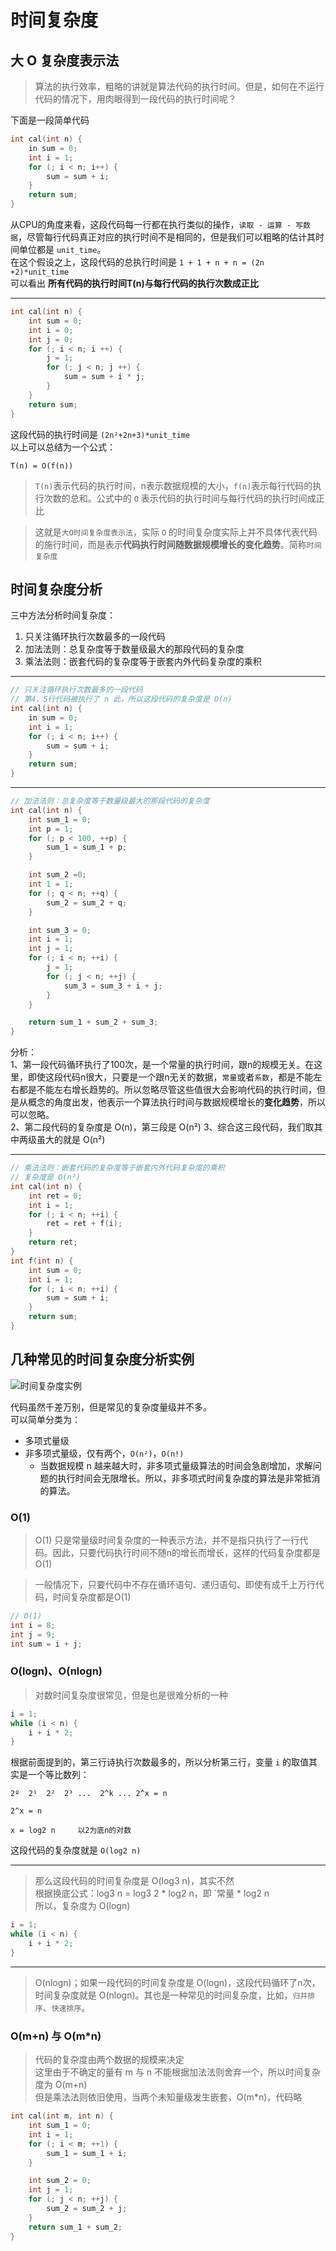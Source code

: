 # 时间复杂度

## 大 O 复杂度表示法
> 算法的执行效率，粗略的讲就是算法代码的执行时间。但是，如何在不运行代码的情况下，用肉眼得到一段代码的执行时间呢？

下面是一段简单代码
```c
int cal(int n) {
    in sum = 0;
    int i = 1;
    for (; i < n; i++) {
        sum = sum + i;
    }
    return sum;
}
```
从CPU的角度来看，这段代码每一行都在执行类似的操作，`读取 - 运算 - 写数据`，尽管每行代码真正对应的执行时间不是相同的，但是我们可以粗略的估计其时间单位都是 `unit_time`。  
在这个假设之上，这段代码的总执行时间是 `1 + 1 + n + n = (2n +2)*unit_time`  
可以看出 **所有代码的执行时间T(n)与每行代码的执行次数成正比**  

----

```c
int cal(int n) {
    int sum = 0;
    int i = 0;
    int j = 0;
    for (; i < n; i ++) {
        j = 1;
        for (; j < n; j ++) {
            sum = sum + i * j;
        }
    }
    return sum;
}
```
这段代码的执行时间是 `(2n²+2n+3)*unit_time`  
以上可以总结为一个公式：
```
T(n) = O(f(n))
```
> `T(n)`表示代码的执行时间，n表示数据规模的大小，`f(n)`表示每行代码的执行次数的总和。公式中的 `O` 表示代码的执行时间与每行代码的执行时间成正比

> 这就是`大O时间复杂度表示法`，实际 `O` 的时间复杂度实际上并不具体代表代码的施行时间，而是表示**代码执行时间随数据规模增长的变化趋势**。简称`时间复杂度`

## 时间复杂度分析
三中方法分析时间复杂度：
1. 只关注循环执行次数最多的一段代码
1. 加法法则：总复杂度等于数量级最大的那段代码的复杂度
1. 乘法法则：嵌套代码的复杂度等于嵌套内外代码复杂度的乘积

-----

```c
// 只关注循环执行次数最多的一段代码
// 第4、5行代码被执行了 n 此，所以这段代码的复杂度是 O(n)
int cal(int n) {
    in sum = 0;
    int i = 1;
    for (; i < n; i++) {
        sum = sum + i;
    }
    return sum;
}
```

-----

```c
// 加法法则：总复杂度等于数量级最大的那段代码的复杂度
int cal(int n) {
    int sum_1 = 0;
    int p = 1;
    for (; p < 100, ++p) {
        sum_1 = sum_1 + p;
    }

    int sum_2 =0;
    int 1 = 1;
    for (; q < n; ++q) {
        sum_2 = sum_2 + q;
    }

    int sum_3 = 0;
    int i = 1;
    int j = 1;
    for (; i < n; ++i) {
        j = 1;
        for (; j < n; ++j) {
            sum_3 = sum_3 + i + j;
        }
    }

    return sum_1 + sum_2 + sum_3;
}
```
分析：  
1、第一段代码循环执行了100次，是一个常量的执行时间，跟n的规模无关。在这里，即使这段代码n很大，只要是一个跟n无关的数据，`常量`或者`系数`，都是不能左右都是不能左右增长趋势的。所以忽略尽管这些值很大会影响代码的执行时间，但是从概念的角度出发，他表示一个算法执行时间与数据规模增长的**变化趋势**，所以可以忽略。  
2、第二段代码的复杂度是 O(n)，第三段是 O(n²)
3、综合这三段代码，我们取其中两级虽大的就是 O(n²)

-----
```c
// 乘法法则：嵌套代码的复杂度等于嵌套内外代码复杂度的乘积
// 复杂度是 O(n²)
int cal(int n) {
    int ret = 0;
    int i = 1;
    for (; i < n; ++i) {
        ret = ret + f(i);
    }
    return ret;
}
int f(int n) {
    int sum = 0;
    int i = 1;
    for (; i < n; ++i) {
        sum = sum + i;
    }
    return sum;
}
```

## 几种常见的时间复杂度分析实例
![时间复杂度实例](./img/1.png)

代码虽然千差万别，但是常见的复杂度量级并不多。  
可以简单分类为：
- 多项式量级
- 非多项式量级，仅有两个，`O(n²)`，`O(n!)`
    - 当数据规模 n 越来越大时，非多项式量级算法的时间会急剧增加，求解问题的执行时间会无限增长。所以，非多项式时间复杂度的算法是非常抵消的算法。

### O(1)
> O(1) 只是常量级时间复杂度的一种表示方法，并不是指只执行了一行代码。因此，只要代码执行时间不随n的增长而增长，这样的代码复杂度都是O(1)

> 一般情况下，只要代码中不存在循环语句、递归语句、即使有成千上万行代码，时间复杂度都是O(1)

```c
// O(1)
int i = 8;
int j = 9;
int sum = i + j;
```

### O(logn)、O(nlogn)
> 对数时间复杂度很常见，但是也是很难分析的一种

```c
i = 1;
while (i < n) {
    i + i * 2;
}
```
根据前面提到的，第三行诗执行次数最多的，所以分析第三行，变量 `i` 的取值其实是一个等比数列：  
```
2º  2¹  2²  2³ ...  2^k ... 2^x = n

2^x = n

x = log2 n     以2为底n的对数
```
这段代码的复杂度就是 `O(log2 n)`

----

> 那么这段代码的时间复杂度是 O(log3 n)，其实不然  
> 根据换底公式：log3 n = log3 2 * log2 n，即 `常量 * log2 n  
> 所以，复杂度为 O(logn)
```c
i = 1;
while (i < n) {
    i + i * 2;
}
```

----
> O(nlogn)；如果一段代码的时间复杂度是 O(logn)，这段代码循环了n次，时间复杂度就是 O(nlogn)。其也是一种常见的时间复杂度，比如，`归并排序`、`快速排序`。

### O(m+n) 与 O(m*n)
> 代码的复杂度由两个数据的规模来决定  
> 这里由于不确定的量有 m 与 n 不能根据加法法则舍弃一个，所以时间复杂度为 O(m+n)  
> 但是乘法法则依旧使用，当两个未知量级发生嵌套，O(m*n)，代码略

```c
int cal(int m, int n) {
    int sum_1 = 0;
    int i = 1;
    for (; i < m; ++1) {
        sum_1 = sum_1 + i;
    }

    int sum_2 = 0;
    int j = 1;
    for (; j < n; ++j) {
        sum_2 = sum_2 + j;
    }
    return sum_1 + sum_2;
}
```
